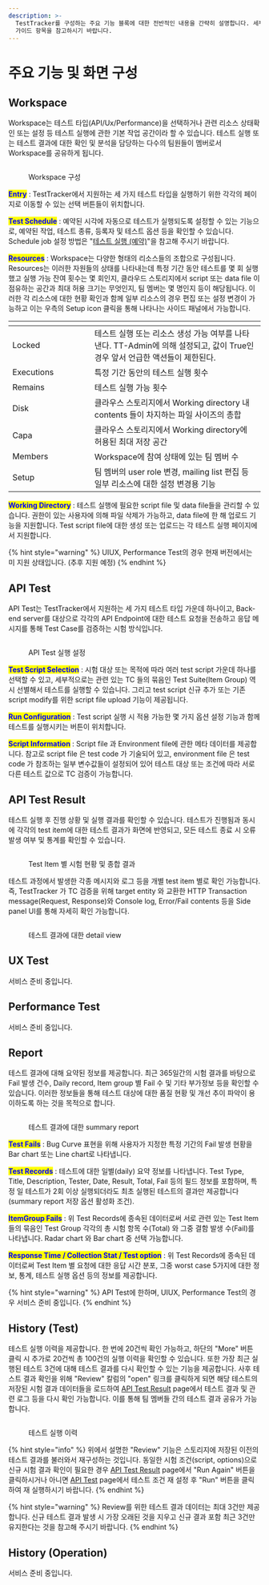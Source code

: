 ```yaml
---
description: >-
  TestTracker를 구성하는 주요 기능 블록에 대한 전반적인 내용을 간략히 설명합니다. 세부적인 설명이 필요하신 경우 각 기능에 대한
  가이드 항목을 참고하시기 바랍니다.
---
```


# 주요 기능 및 화면 구성

## Workspace

Workspace는 테스트 타입(API/Ux/Performance)을 선택하거나 관련 리소스 상태확인 또는 설정 등 테스트 실행에 관한 기본 작업 공간이라 할 수 있습니다. 테스트 실행 또는 테스트 결과에 대한 확인 및 분석을 담당하는 다수의 팀원들이 멤버로서 Workspace를 공유하게 됩니다.

<figure><img src="../.gitbook/assets/image (1).png" alt=""><figcaption><p>Workspace 구성</p></figcaption></figure>

<mark style="color:blue;">**Entry**</mark> : TestTracker에서 지원하는 세 가지 테스트 타입을 실행하기 위한 각각의 페이지로 이동할 수 있는 선택 버튼들이 위치합니다.

<mark style="color:blue;">**Test Schedule**</mark> : 예약된 시각에 자동으로 테스트가 실행되도록 설정할 수 있는 기능으로, 예약된 작업, 테스트 종류, 등록자 및 테스트 옵션 등을 확인할 수 있습니다. Schedule job 설정 방법은 "[테스트 실행 (예약)](undefined-5.md)"을 참고해 주시기 바랍니다.

<mark style="color:blue;">**Resources**</mark> : Workspace는 다양한 형태의 리소스들의 조합으로 구성됩니다. Resources는 이러한 자원들의 상태를 나타내는데 특정 기간 동안 테스트를 몇 회 실행했고 실행 가능 잔여 횟수는 몇 회인지, 클라우드 스토리지에서 script 또는 data file 이 점유하는 공간과 최대 허용 크기는 무엇인지, 팀 멤버는 몇 명인지 등이 해당됩니다. 이러한 각 리소스에 대한 현황 확인과 함께 일부 리소스의 경우 편집 또는 설정 변경이 가능하고 이는 우측의 Setup icon 클릭을 통해 나타나는 사이드 패널에서 가능합니다.

<table data-header-hidden><thead><tr><th width="148"></th><th></th></tr></thead><tbody><tr><td>Locked</td><td>테스트 실행 또는 리소스 생성 가능 여부를 나타낸다. TT-Admin에 의해 설정되고, 값이 True인 경우 앞서 언급한 액션들이 제한된다.</td></tr><tr><td>Executions</td><td>특정 기간 동안의 테스트 실행 횟수</td></tr><tr><td>Remains</td><td>테스트 실행 가능 횟수</td></tr><tr><td>Disk</td><td>클라우스 스토리지에서 Working directory 내 contents 들이 차지하는 파일 사이즈의 총합</td></tr><tr><td>Capa</td><td>클라우스 스토리지에서 Working directory에 허용된 최대 저장 공간</td></tr><tr><td>Members</td><td>Workspace에 참여 상태에 있는 팀 멤버 수</td></tr><tr><td>Setup</td><td>팀 멤버의 user role 변경, mailing list 편집 등 일부 리소스에 대한 설정 변경용 기능</td></tr></tbody></table>

<mark style="color:blue;">**Working Directory**</mark> : 테스트 실행에 필요한 script file 및 data file들을 관리할 수 있습니다. 권한이 있는 사용자에 의해 파일 삭제가 가능하고, data file에 한 해 업로드 기능을 지원합니다. Test script file에 대한 생성 또는 업로드는 각 테스트 실행 페이지에서 지원합니다.

{% hint style="warning" %}
UIUX, Performance Test의 경우 현재 버전에서는 미 지원 상태입니다. (추후 지원 예정)
{% endhint %}



## API Test

API Test는 TestTracker에서 지원하는 세 가지 테스트 타입 가운데 하나이고, Back-end server를 대상으로 각각의 API Endpoint에 대한 테스트 요청을 전송하고 응답 메시지를 통해 Test Case를 검증하는 시험 방식입니다.

<figure><img src="../.gitbook/assets/image (12).png" alt=""><figcaption><p>API Test 실행 설정</p></figcaption></figure>

<mark style="color:blue;">**Test Script Selection**</mark> : 시험 대상 또는 목적에 따라 여러 test script 가운데 하나를 선택할 수 있고, 세부적으로는 관련 있는 TC 들의 묶음인 Test Suite(Item Group) 역시 선별해서 테스트를 실행할 수 있습니다. 그리고 test script 신규 추가 또는 기존 script modify를 위한 script file upload 기능이 제공됩니다.

<mark style="color:blue;">**Run Configuration**</mark> : Test script 실행 시 적용 가능한 몇 가지 옵션 설정 기능과 함께 테스트를 실행시키는 버튼이 위치합니다.

<mark style="color:blue;">**Script Information**</mark> : Script file 과 Environment file에 관한 메타 데이터를 제공합니다. 참고로 script file 은 test code 가 기술되어 있고, environment file 은 test code 가 참조하는 일부 변수값들이 설정되어 있어 테스트 대상 또는 조건에 따라 서로 다른 테스트 값으로 TC 검증이 가능합니다.



## API Test Result

테스트 실행 후 진행 상황 및 실행 결과를 확인할 수 있습니다. 테스트가 진행됨과 동시에 각각의 test item에 대한 테스트 결과가 화면에 반영되고, 모든 테스트 종료 시 오류 발생 여부 및 통계를 확인할 수 있습니다.

<figure><img src="../.gitbook/assets/image (14).png" alt=""><figcaption><p>Test Item 별 시험 현황 및 종합 결과</p></figcaption></figure>

테스트 과정에서 발생한 각종 메시지와 로그 등을 개별 test item 별로 확인 가능합니다. 즉, TestTracker 가 TC 검증을 위해 target entity 와 교환한 HTTP Transaction message(Request, Response)와 Console log, Error/Fail contents 등을 Side panel UI를 통해 자세히 확인 가능합니다.

<figure><img src="../.gitbook/assets/image (16).png" alt=""><figcaption><p>테스트 결과에 대한 detail view</p></figcaption></figure>



## UX Test

서비스 준비 중입니다.



## Performance Test

서비스 준비 중입니다.



## Report

테스트 결과에 대해 요약된 정보를 제공합니다. 최근 365일간의 시험 결과를 바탕으로 Fail 발생 건수, Daily record, Item group 별 Fail 수 및 기타 부가정보 등을 확인할 수 있습니다. 이러한 정보들을 통해 테스트 대상에 대한 품질 현황 및 개선 추이 파악이 용이하도록 하는 것을 목적으로 합니다.

<figure><img src="../.gitbook/assets/image (1) (1) (1) (1).png" alt=""><figcaption><p>테스트 결과에 대한 summary report</p></figcaption></figure>

<mark style="color:blue;">**Test Fails**</mark> : Bug Curve 표현을 위해 사용자가 지정한 특정 기간의 Fail 발생 현황을 Bar chart 또는 Line chart로 나타냅니다.

<mark style="color:blue;">**Test Records**</mark> : 테스트에 대한 일별(daily) 요약 정보를 나타냅니다. Test Type, Title, Description, Tester, Date, Result, Total, Fail 등의 필드 정보를 포함하며, 특정 일 테스트가 2회 이상 실행되더라도 최초 실행된 테스트의 결과만 제공합니다(summary report 저장 옵션 활성화 조건).

<mark style="color:blue;">**ItemGroup Fails**</mark> : 위 Test Records에 종속된 데이터로써 서로 관련 있는 Test Item 들의 묶음인 Test Group 각각의 총 시험 항목 수(Total) 와 그중 결함 발생 수(Fail)를 나타냅니다. Radar chart 와 Bar chart 중 선택 가능합니다.

<mark style="color:blue;">**Response Time / Collection Stat / Test option**</mark> : 위 Test Records에 종속된 데이터로써 Test Item 별 요청에 대한 응답 시간 분포, 그중 worst case 5가지에 대한 정보, 통계, 테스트 실행 옵션 등의 정보를 제공합니다.

{% hint style="warning" %}
API Test에 한하며, UIUX, Performance Test의 경우 서비스 준비 중입니다.
{% endhint %}



## History (Test)

테스트 실행 이력을 제공합니다. 한 번에 20건씩 확인 가능하고, 하단의 "More" 버튼 클릭 시 추가로 20건씩 총 100건의 실행 이력을 확인할 수 있습니다. 또한 가장 최근 실행된 테스트 3건에 대해 테스트 결과를 다시 확인할 수 있는 기능을 제공합니다. 사후 테스트 결과 확인을 위해 "Review" 칼럼의 "open" 링크를 클릭하게 되면 해당 테스트의 저장된 시험 결과 데이터들을 로드하여 [API Test Result](undefined-2.md#api-test-result) page에서 테스트 결과 및 관련 로그 등을 다시 확인 가능합니다. 이를 통해 팀 멤버들 간의 테스트 결과 공유가 가능합니다.

<figure><img src="../.gitbook/assets/image (17).png" alt=""><figcaption><p>테스트 실행 이력</p></figcaption></figure>

{% hint style="info" %}
위에서 설명한 "Review" 기능은 스토리지에 저장된 이전의 테스트 결과를 불러와서 재구성하는 것입니다. 동일한 시험 조건(script, options)으로 신규 시험 결과 확인이 필요한 경우 [API Test Result](undefined-2.md#api-test-result) page에서 "Run Again" 버튼을 클릭하시거나 아니면 [API Test](undefined-2.md#api-test) page에서 테스트 조건 재 설정 후 "Run" 버튼을 클릭하여 재 실행하시기 바랍니다.
{% endhint %}

{% hint style="warning" %}
Review를 위한 테스트 결과 데이터는 최대 3건만 제공합니다. 신규 테스트 결과 발생 시 가장 오래된 것을 지우고 신규 결과 포함 최근 3건만 유지한다는 것을 참고해 주시기 바랍니다.
{% endhint %}



## History (Operation)

서비스 준비 중입니다.

